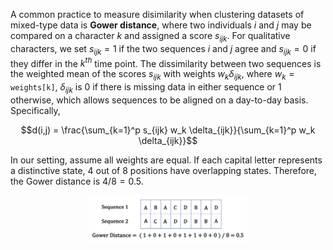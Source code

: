 A common practice to measure disimilarity when clustering datasets of mixed-type data is **Gower distance**, where two individuals $i$ and $j$ may be compared on a character $k$ and assigned a score $s_{ijk}$. For qualitative characters, we set $s_{ijk} = 1$ if the two sequences $i$ and $j$ agree and $s_{ijk} = 0$ if they differ in the $k^{th}$ time point. The dissimilarity between two sequences is the weighted mean of the scores $s_{ijk}$ with weights $w_k \delta_{ijk}$, where $w_k = \texttt{weights[k]}$, $\delta_{ijk}$ is 0 if there is missing data in either sequence or 1 otherwise, which allows sequences to be aligned on a day-to-day basis. Specifically,

$$d(i,j) = \frac{\sum_{k=1}^p s_{ijk} w_k \delta_{ijk}}{\sum_{k=1}^p w_k \delta_{ijk}}$$

In our setting, assume all weights are equal. If each capital letter represents a distinctive state, 4 out of 8 positions have overlapping states. Therefore, the Gower distance is $4 / 8 = 0.5$.

<img src="Gower.png" alt="" style="width: 50%;display: block;
  margin-left: auto;
  margin-right: auto;"/>